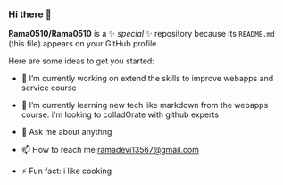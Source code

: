 ### Hi there 👋


**Rama0510/Rama0510** is a ✨ _special_ ✨ repository because its `README.md` (this file) appears on your GitHub profile.

Here are some ideas to get you started:

- 🔭 I’m currently working on extend the skills to improve webapps and service course
- 🌱 I’m currently learning new tech like  markdown from the webapps course.
i'm looking to colladOrate with github experts
- 💬 Ask me about anythng
- 📫 How to reach me:ramadevi13567@gmail.com

- ⚡ Fun fact: i like cooking

